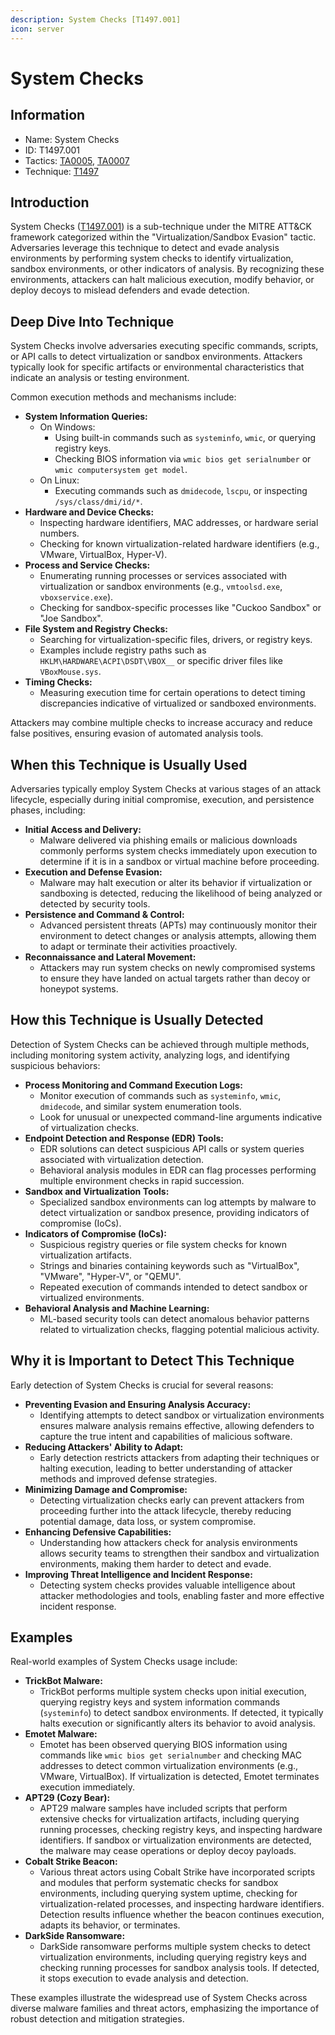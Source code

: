 ```yaml
---
description: System Checks [T1497.001]
icon: server
---
```


# System Checks

## Information

* Name: System Checks
* ID: T1497.001
* Tactics: [TA0005](../../ta0005/), [TA0007](../)
* Technique: [T1497](./)

## Introduction

System Checks ([T1497.001](https://attack.mitre.org/techniques/T1497/001/)) is a sub-technique under the MITRE ATT\&CK framework categorized within the "Virtualization/Sandbox Evasion" tactic. Adversaries leverage this technique to detect and evade analysis environments by performing system checks to identify virtualization, sandbox environments, or other indicators of analysis. By recognizing these environments, attackers can halt malicious execution, modify behavior, or deploy decoys to mislead defenders and evade detection.

## Deep Dive Into Technique

System Checks involve adversaries executing specific commands, scripts, or API calls to detect virtualization or sandbox environments. Attackers typically look for specific artifacts or environmental characteristics that indicate an analysis or testing environment.

Common execution methods and mechanisms include:

* **System Information Queries:**
  * On Windows:
    * Using built-in commands such as `systeminfo`, `wmic`, or querying registry keys.
    * Checking BIOS information via `wmic bios get serialnumber` or `wmic computersystem get model`.
  * On Linux:
    * Executing commands such as `dmidecode`, `lscpu`, or inspecting `/sys/class/dmi/id/*`.
* **Hardware and Device Checks:**
  * Inspecting hardware identifiers, MAC addresses, or hardware serial numbers.
  * Checking for known virtualization-related hardware identifiers (e.g., VMware, VirtualBox, Hyper-V).
* **Process and Service Checks:**
  * Enumerating running processes or services associated with virtualization or sandbox environments (e.g., `vmtoolsd.exe`, `vboxservice.exe`).
  * Checking for sandbox-specific processes like "Cuckoo Sandbox" or "Joe Sandbox".
* **File System and Registry Checks:**
  * Searching for virtualization-specific files, drivers, or registry keys.
  * Examples include registry paths such as `HKLM\HARDWARE\ACPI\DSDT\VBOX__` or specific driver files like `VBoxMouse.sys`.
* **Timing Checks:**
  * Measuring execution time for certain operations to detect timing discrepancies indicative of virtualized or sandboxed environments.

Attackers may combine multiple checks to increase accuracy and reduce false positives, ensuring evasion of automated analysis tools.

## When this Technique is Usually Used

Adversaries typically employ System Checks at various stages of an attack lifecycle, especially during initial compromise, execution, and persistence phases, including:

* **Initial Access and Delivery:**
  * Malware delivered via phishing emails or malicious downloads commonly performs system checks immediately upon execution to determine if it is in a sandbox or virtual machine before proceeding.
* **Execution and Defense Evasion:**
  * Malware may halt execution or alter its behavior if virtualization or sandboxing is detected, reducing the likelihood of being analyzed or detected by security tools.
* **Persistence and Command & Control:**
  * Advanced persistent threats (APTs) may continuously monitor their environment to detect changes or analysis attempts, allowing them to adapt or terminate their activities proactively.
* **Reconnaissance and Lateral Movement:**
  * Attackers may run system checks on newly compromised systems to ensure they have landed on actual targets rather than decoy or honeypot systems.

## How this Technique is Usually Detected

Detection of System Checks can be achieved through multiple methods, including monitoring system activity, analyzing logs, and identifying suspicious behaviors:

* **Process Monitoring and Command Execution Logs:**
  * Monitor execution of commands such as `systeminfo`, `wmic`, `dmidecode`, and similar system enumeration tools.
  * Look for unusual or unexpected command-line arguments indicative of virtualization checks.
* **Endpoint Detection and Response (EDR) Tools:**
  * EDR solutions can detect suspicious API calls or system queries associated with virtualization detection.
  * Behavioral analysis modules in EDR can flag processes performing multiple environment checks in rapid succession.
* **Sandbox and Virtualization Tools:**
  * Specialized sandbox environments can log attempts by malware to detect virtualization or sandbox presence, providing indicators of compromise (IoCs).
* **Indicators of Compromise (IoCs):**
  * Suspicious registry queries or file system checks for known virtualization artifacts.
  * Strings and binaries containing keywords such as "VirtualBox", "VMware", "Hyper-V", or "QEMU".
  * Repeated execution of commands intended to detect sandbox or virtualized environments.
* **Behavioral Analysis and Machine Learning:**
  * ML-based security tools can detect anomalous behavior patterns related to virtualization checks, flagging potential malicious activity.

## Why it is Important to Detect This Technique

Early detection of System Checks is crucial for several reasons:

* **Preventing Evasion and Ensuring Analysis Accuracy:**
  * Identifying attempts to detect sandbox or virtualization environments ensures malware analysis remains effective, allowing defenders to capture the true intent and capabilities of malicious software.
* **Reducing Attackers' Ability to Adapt:**
  * Early detection restricts attackers from adapting their techniques or halting execution, leading to better understanding of attacker methods and improved defense strategies.
* **Minimizing Damage and Compromise:**
  * Detecting virtualization checks early can prevent attackers from proceeding further into the attack lifecycle, thereby reducing potential damage, data loss, or system compromise.
* **Enhancing Defensive Capabilities:**
  * Understanding how attackers check for analysis environments allows security teams to strengthen their sandbox and virtualization environments, making them harder to detect and evade.
* **Improving Threat Intelligence and Incident Response:**
  * Detecting system checks provides valuable intelligence about attacker methodologies and tools, enabling faster and more effective incident response.

## Examples

Real-world examples of System Checks usage include:

* **TrickBot Malware:**
  * TrickBot performs multiple system checks upon initial execution, querying registry keys and system information commands (`systeminfo`) to detect sandbox environments. If detected, it typically halts execution or significantly alters its behavior to avoid analysis.
* **Emotet Malware:**
  * Emotet has been observed querying BIOS information using commands like `wmic bios get serialnumber` and checking MAC addresses to detect common virtualization environments (e.g., VMware, VirtualBox). If virtualization is detected, Emotet terminates execution immediately.
* **APT29 (Cozy Bear):**
  * APT29 malware samples have included scripts that perform extensive checks for virtualization artifacts, including querying running processes, checking registry keys, and inspecting hardware identifiers. If sandbox or virtualization environments are detected, the malware may cease operations or deploy decoy payloads.
* **Cobalt Strike Beacon:**
  * Various threat actors using Cobalt Strike have incorporated scripts and modules that perform systematic checks for sandbox environments, including querying system uptime, checking for virtualization-related processes, and inspecting hardware identifiers. Detection results influence whether the beacon continues execution, adapts its behavior, or terminates.
* **DarkSide Ransomware:**
  * DarkSide ransomware performs multiple system checks to detect virtualization environments, including querying registry keys and checking running processes for sandbox analysis tools. If detected, it stops execution to evade analysis and detection.

These examples illustrate the widespread use of System Checks across diverse malware families and threat actors, emphasizing the importance of robust detection and mitigation strategies.
